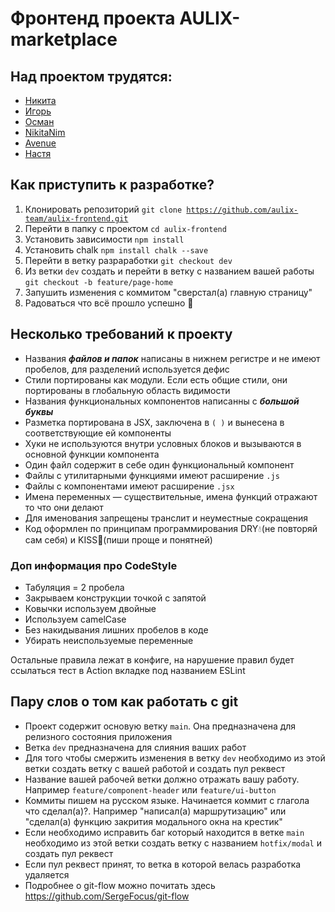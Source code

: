 # Фронтенд проекта AULIX-marketplace

## Над проектом трудятся:

 - [Никита](https://github.com/LAYT73)
 - [Игорь](https://github.com/Legend1796)
 - [Осман](https://github.com/k1nnyyY)
 - [NikitaNim](https://github.com/nimainikita)
 - [Avenue](https://github.com/AvenueWork)
 - [Настя](https://github.com/monresu)

## Как приступить к разработке?

  1. Клонировать репозиторий <code>git clone https://github.com/aulix-team/aulix-frontend.git</code>
  2. Перейти в папку с проектом  <code>cd aulix-frontend</code>
  3. Установить зависимости <code>npm install</code>
  4. Установить chalk <code>npm install chalk --save</code>
  5. Перейти в ветку разраработки <code>git checkout dev</code>
  6. Из ветки <code>dev</code> создать и перейти в ветку с названием вашей работы <code>git checkout -b feature/page-home</code>
  7. Запушить изменения с коммитом "сверстал(а) главную страницу"
  8. Радоваться что всё прошло успешно :tada:

## Несколько требований к проекту

  - Названия ***файлов и папок*** написаны в нижнем регистре и не имеют пробелов, для разделений используется дефис
  - Стили портированы как модули. Если есть общие стили, они портированы в глобальную область видимости
  - Названия функциональных компонентов написанны с ***большой буквы***
  - Разметка портирована в JSX, заключена в <code>( )</code> и вынесена в соответствующие ей компоненты
  - Хуки не используются внутри условных блоков и вызываются в основной функции компонента
  - Один файл содержит в себе один функциональный компонент
  - Файлы с утилитарными функциями имеют расширение <code>.js</code>
  - Файлы с компонентами имеют расширение <code>.jsx</code>
  - Имена переменных — существительные, имена функций отражают то что они делают
  - Для именования запрещены транслит и неуместные сокращения
  - Код оформлен по принципам программирования DRY:droplet:(не повторяй сам себя) и KISS:kiss:(пиши проще и понятней)

### Доп информация про CodeStyle

- Табуляция = 2 пробела
- Закрываем конструкции точкой с запятой
- Ковычки используем двойные
- Используем camelCase
- Без накидывания лишних пробелов в коде
- Убирать неиспользуемые переменные

Остальные правила лежат в конфиге, на нарушение правил будет ссылаться тест в Action вкладке под названием ESLint

## Пару слов о том как работать с git

 - Проект содержит основую ветку <code>main</code>. Она предназначена для релизного состояния приложения
 - Ветка <code>dev</code> предназначена для слияния ваших работ
 - Для того чтобы смержить изменения в ветку <code>dev</code> необходимо из этой ветки создать ветку с вашей работой и создать пул реквест
 - Название вашей рабочей ветки должно отражать вашу работу. Например <code>feature/component-header</code> или <code>feature/ui-button</code>
 - Коммиты пишем на русском языке. Начинается коммит с глагола что сделал(а)?. Например "написал(а) маршрутизацию" или "сделал(а) функцию закрития модального окна на крестик"
 - Если необходимо исправить баг который находится в ветке <code>main</code> необходимо из этой ветки создать ветку с названием <code>hotfix/modal</code> и создать пул реквест
 - Если пул реквест принят, то ветка в которой велась разработка удаляется
 - Подробнее о git-flow можно почитать здесь https://github.com/SergeFocus/git-flow
